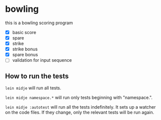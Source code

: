 # bowling

this is a bowling scoring program
- [x] basic score
- [x] spare
- [x] strike
- [x] strike bonus
- [x] spare bonus
- [ ] validation for input sequence

## How to run the tests

`lein midje` will run all tests.

`lein midje namespace.*` will run only tests beginning with "namespace.".

`lein midje :autotest` will run all the tests indefinitely. It sets up a
watcher on the code files. If they change, only the relevant tests will be
run again.
